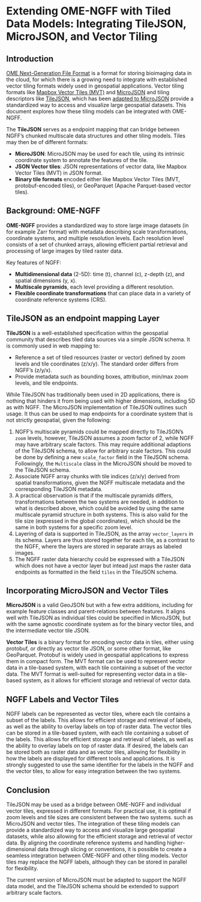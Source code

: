 # Extending OME-NGFF with Tiled Data Models: Integrating TileJSON, MicroJSON, and Vector Tiling

## Introduction

[OME Next-Generation File Format](https://ngff.openmicroscopy.org/latest/) is a format for storing bioimaging data in the cloud, for which there is a growing need to integrate with established vector tiling formats widely used in geospatial applications. Vector tiling formats like [Mapbox Vector Tiles (MVT)](https://github.com/mapbox/vector-tile-spec) and [MicroJSON](https://polusai.github.io/microjson/)  and tiling descriptors like [TileJSON](https://github.com/mapbox/tilejson-spec/tree/master/3.0.0), which has been [adapted to MicroJSON](https://polusai.github.io/microjson/tiling/) provide a standardized way to access and visualize large geospatial datasets. This document explores how these tiling models can be integrated with OME-NGFF.

The **TileJSON** serves as a endpoint mapping that can bridge between NGFF’s chunked multiscale data structures and other tiling models. Tiles may then be of different formats:

- **MicroJSON**: MicroJSON may be used for each tile, using its intrinsic coordinate system to annotate the features of the tile.
- **JSON Vector tiles**: JSON representations of vector data, like Mapbox Vector Tiles (MVT) in JSON format.
- **Binary tile formats** encoded either like Mapbox Vector Tiles (MVT, protobuf-encoded tiles), or GeoParquet (Apache Parquet-based vector tiles).

## Background: OME-NGFF

**OME-NGFF** provides a standardized way to store large image datasets (in for example Zarr format) with metadata describing scale transformations, coordinate systems, and multiple resolution levels. Each resolution level consists of a set of chunked arrays, allowing efficient partial retrieval and processing of large images by tiled raster data.

Key features of NGFF:

- **Multidimensional data** (2-5D):  time (t), channel (c), z-depth (z), and spatial dimensions (y, x).
- **Multiscale pyramids**, each level providing a different resolution.  
- **Flexible coordinate transformations** that can place data in a variety of coordinate reference systems (CRS).

## TileJSON as an endpoint mapping Layer

**TileJSON** is a well-established specification within the geospatial community that describes tiled data sources via a simple JSON schema. It is commonly used in web mapping to:

- Reference a set of tiled resources (raster or vector) defined by zoom levels and tile coordinates (z/x/y). The standard order differs from NGFF’s (z/y/x).
- Provide metadata such as bounding boxes, attribution, min/max zoom levels, and tile endpoints.

While TileJSON has traditionally been used in 2D applications, there is nothing that hinders it from being used with higher dimensions, including 5D as with NGFF. The MicroJSON implementation of TileJSON outlines such usage. It thus can be used to map endpoints for a coordinate system that is not strictly geospatial, given the following:

1. NGFF’s multiscale pyramids could be mapped directly to TileJSON’s `zoom` levels, however, TileJSON assumes a zoom factor of 2, while NGFF may have arbitrary scale factors. This may require additional adaptions of the TileJSON schema, to allow for arbitrary scale factors. This could be done by defining a new `scale_factor` field in the TileJSON schema. Followingly, the `Multiscale` class in the MicroJSON should be moved to the TileJSON schema.
2. Associate NGFF array chunks with tile indices (z/x/y) derived from spatial transformations, given the NGFF multiscale metadata and the corresponding TileJSON metadata.
3. A practical observation is that if the multiscale pyramids differs, transformations between the two systems are needed, in addition to what is described above, which could be avoided by using the same multiscale pyramid structure in both systems. This is also valid for the tile size (expressed in the global coordinates), which should be the same in both systems for a specific zoom level.
4. Layering of data is supported in TileJSON, as the array `vector_layers` in its schema. Layers are thus stored together for each tile, as a contrast to the NGFF, where the layers are stored in separate arrays as labeled images.
5. The NGFF raster data hierarchy could be expressed with a TileJSON which does not have a vector layer but intead just maps the raster data endpoints as formatted in the field `tiles` in the TileJSON schema.

## Incorporating MicroJSON and Vector Tiles

**MicroJSON** is a valid GeoJSON but with a few extra additions, including for example feature classes and parent-relations between features. It aligns well with TileJSON as individual tiles could be specified in MicroJSON, but with the same agnostic coordinate system as for the binary vector tiles, and the intermediate vector tile JSON.

**Vector Tiles** is a binary format for encoding vector data in tiles, either using protobuf, or directly as vector tile JSON, or some other format, like GeoParquet. Protobuf is widely used in geospatial applications to express them in  compact form. The MVT format can be used to represent vector data in a tile-based system, with each tile containing a subset of the vector data. The MVT format is well-suited for representing vector data in a tile-based system, as it allows for efficient storage and retrieval of vector data.

## NGFF Labels and Vector Tiles

NGFF labels can be represented as vector tiles, where each tile contains a subset of the labels. This allows for efficient storage and retrieval of labels, as well as the ability to overlay labels on top of raster data. The vector tiles can be stored in a tile-based system, with each tile containing a subset of the labels. This allows for efficient storage and retrieval of labels, as well as the ability to overlay labels on top of raster data. If desired, the labels can be stored both as raster data and as vector tiles, allowing for flexibility in how the labels are displayed for different tools and applications. It is strongly suggested to use the same identifier for the labels in the NGFF and the vector tiles, to allow for easy integration between the two systems.

## Conclusion

TileJSON may be used as a bridge between OME-NGFF and individual vector tiles, expressed in different formats. For practical use, it is optimal if zoom levels and tile sizes are consistent between the two systems.
such as MicroJSON and vector tiles. The integration of these tiling models can provide a standardized way to access and visualize large geospatial datasets, while also allowing for the efficient storage and retrieval of vector data. By aligning the coordinate reference systems and handling higher-dimensional data through slicing or conventions, it is possible to create a seamless integration between OME-NGFF and other tiling models. Vector tiles may replace the NGFF labels, although they can be stored in parallel for flexibility.

The current version of MicroJSON must be adapted to support the NGFF data model, and the TileJSON schema should be extended to support arbitrary scale factors.
